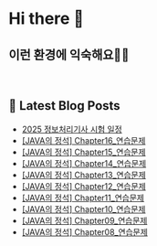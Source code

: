 # Hi there 👋

## 이런 환경에 익숙해요✍🏼

<p>
  <img alt="" src="https://img.shields.io/badge/SpringBoot-6DB33F?style=flat&logo=SpringBoot&logoColor=white"/>
  <img alt="" src="https://img.shields.io/badge/MySQL-4479A1?style=flat-square&logo=MySQL&logoColor=white"/>
  <img alt="" src= "https://img.shields.io/badge/Java-007396?style=flat-square&logo=Java&logoColor=white"/> 
  <img alt="" src= "https://img.shields.io/badge/JavaScript-F7DF1E?style=flat-square&logo=JavaScript&logoColor=white"/> 
</p>

## 📕 Latest Blog Posts

<ul><li><a href='https://howtomakecode.tistory.com/entry/2025-%EC%A0%95%EB%B3%B4%EC%B2%98%EB%A6%AC%EA%B8%B0%EC%82%AC-%EC%8B%9C%ED%97%98-%EC%9D%BC%EC%A0%95' target='_blank'>2025 정보처리기사 시험 일정</a></li><li><a href='https://howtomakecode.tistory.com/entry/JAVA%EC%9D%98-%EC%A0%95%EC%84%9D-Chapter16%EC%97%B0%EC%8A%B5%EB%AC%B8%EC%A0%9C' target='_blank'>[JAVA의 정석] Chapter16_연습문제</a></li><li><a href='https://howtomakecode.tistory.com/entry/JAVA%EC%9D%98-%EC%A0%95%EC%84%9D-Chapter15%EC%97%B0%EC%8A%B5%EB%AC%B8%EC%A0%9C' target='_blank'>[JAVA의 정석] Chapter15_연습문제</a></li><li><a href='https://howtomakecode.tistory.com/entry/JAVA%EC%9D%98-%EC%A0%95%EC%84%9D-Chapter14%EC%97%B0%EC%8A%B5%EB%AC%B8%EC%A0%9C' target='_blank'>[JAVA의 정석] Chapter14_연습문제</a></li><li><a href='https://howtomakecode.tistory.com/entry/JAVA%EC%9D%98-%EC%A0%95%EC%84%9D-Chapter13%EC%97%B0%EC%8A%B5%EB%AC%B8%EC%A0%9C' target='_blank'>[JAVA의 정석] Chapter13_연습문제</a></li><li><a href='https://howtomakecode.tistory.com/entry/JAVA%EC%9D%98-%EC%A0%95%EC%84%9D-Chapter12%EC%97%B0%EC%8A%B5%EB%AC%B8%EC%A0%9C' target='_blank'>[JAVA의 정석] Chapter12_연습문제</a></li><li><a href='https://howtomakecode.tistory.com/entry/JAVA%EC%9D%98-%EC%A0%95%EC%84%9D-Chapter11%EC%97%B0%EC%8A%B5%EB%AC%B8%EC%A0%9C' target='_blank'>[JAVA의 정석] Chapter11_연습문제</a></li><li><a href='https://howtomakecode.tistory.com/entry/JAVA%EC%9D%98-%EC%A0%95%EC%84%9D-Chapter10%EC%97%B0%EC%8A%B5%EB%AC%B8%EC%A0%9C' target='_blank'>[JAVA의 정석] Chapter10_연습문제</a></li><li><a href='https://howtomakecode.tistory.com/entry/JAVA%EC%9D%98-%EC%A0%95%EC%84%9D-Chapter09%EC%97%B0%EC%8A%B5%EB%AC%B8%EC%A0%9C' target='_blank'>[JAVA의 정석] Chapter09_연습문제</a></li><li><a href='https://howtomakecode.tistory.com/entry/JAVA%EC%9D%98-%EC%A0%95%EC%84%9D-Chapter08%EC%97%B0%EC%8A%B5%EB%AC%B8%EC%A0%9C' target='_blank'>[JAVA의 정석] Chapter08_연습문제</a></li></ul>